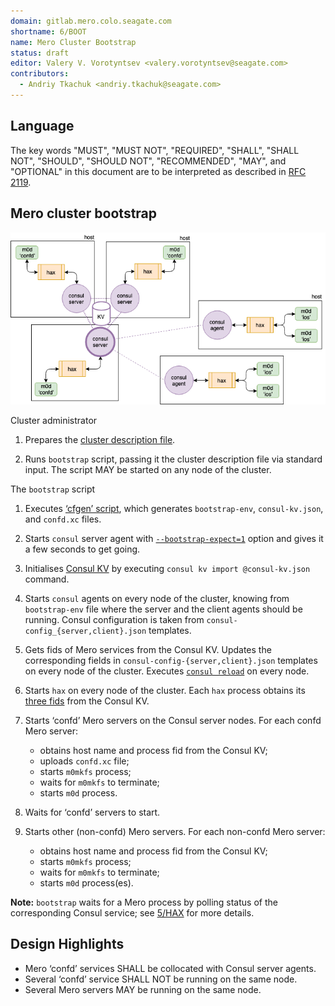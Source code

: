 ```yaml
---
domain: gitlab.mero.colo.seagate.com
shortname: 6/BOOT
name: Mero Cluster Bootstrap
status: draft
editor: Valery V. Vorotyntsev <valery.vorotyntsev@seagate.com>
contributors:
  - Andriy Tkachuk <andriy.tkachuk@seagate.com>
---
```


## Language

The key words "MUST", "MUST NOT", "REQUIRED", "SHALL", "SHALL NOT",
"SHOULD", "SHOULD NOT", "RECOMMENDED", "MAY", and "OPTIONAL" in this
document are to be interpreted as described in
[RFC 2119](https://tools.ietf.org/html/rfc2119).

## Mero cluster bootstrap

![hare_5nodes](hare_5nodes.png)

Cluster administrator

1. Prepares the
   [cluster description file](rfc/3/README.md#cluster-description-file).

2. Runs `bootstrap` script, passing it the cluster description file
   via standard input.  The script MAY be started on any node of the
   cluster.

The `bootstrap` script

1. Executes [‘cfgen’ script](rfc/3/README.md#cfgen), which generates
   `bootstrap-env`, `consul-kv.json`, and `confd.xc` files.

2. Starts `consul` server agent with
   [`--bootstrap-expect=1`](https://www.consul.io/docs/agent/options.html#_bootstrap_expect)
   option and gives it a few seconds to get going.

3. Initialises [Consul KV](rfc/4/README.md) by executing
   `consul kv import @consul-kv.json` command.

4. Starts `consul` agents on every node of the cluster, knowing from
   `bootstrap-env` file where the server and the client agents should
   be running.  Consul configuration is taken from
   `consul-config_{server,client}.json` templates.

5. Gets fids of Mero services from the Consul KV.  Updates the
   corresponding fields in `consul-config-{server,client}.json`
   templates on every node of the cluster.  Executes
   [`consul reload`](https://www.consul.io/docs/commands/reload.html)
   on every node.

6. Starts `hax` on every node of the cluster.  Each `hax` process
   obtains its [three fids](#8) from the Consul KV.

7. Starts ‘confd’ Mero servers on the Consul server nodes.  For each
   confd Mero server:

   - obtains host name and process fid from the Consul KV;
   - uploads `confd.xc` file;
   - starts `m0mkfs` process;
   - waits for `m0mkfs` to terminate;
   - starts `m0d` process.

8. Waits for ‘confd’ servers to start.

9. Starts other (non-confd) Mero servers.  For each non-confd Mero
   server:

   - obtains host name and process fid from the Consul KV;
   - starts `m0mkfs` process;
   - waits for `m0mkfs` to terminate;
   - starts `m0d` process(es).

**Note:** `bootstrap` waits for a Mero process by polling status of
the corresponding Consul service; see
[5/HAX](rfc/5/README.md#storing-process-status-in-consul-kv) for more
details.

## Design Highlights

* Mero ‘confd’ services SHALL be collocated with Consul server agents.
* Several ‘confd’ service SHALL NOT be running on the same node.
* Several Mero servers MAY be running on the same node.
